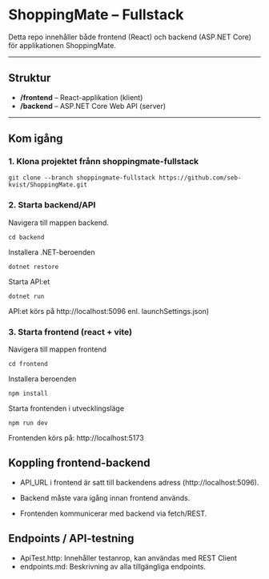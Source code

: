 # ShoppingMate – Fullstack

Detta repo innehåller både frontend (React) och backend (ASP.NET Core) för applikationen ShoppingMate.

---

## Struktur

- **/frontend** – React-applikation (klient)
- **/backend** – ASP.NET Core Web API (server)

---

## Kom igång

### 1. Klona projektet frånn shoppingmate-fullstack
```
git clone --branch shoppingmate-fullstack https://github.com/seb-kvist/ShoppingMate.git
```

### 2. Starta backend/API

Navigera till mappen backend.
```
cd backend
```
Installera .NET-beroenden
```
dotnet restore
```
Starta API:et
```
dotnet run
```
API:et körs på http://localhost:5096 enl. launchSettings.json)

### 3. Starta frontend (react + vite)

Navigera till mappen frontend
```
cd frontend
```
Installera beroenden
```
npm install
```
Starta frontenden i utvecklingsläge
```
npm run dev
```

Frontenden körs på: http://localhost:5173



## Koppling frontend-backend

- API_URL i frontend är satt till backendens adress (http://localhost:5096).

- Backend måste vara igång innan frontend används.

- Frontenden kommunicerar med backend via fetch/REST.

## Endpoints / API-testning

- ApiTest.http: Innehåller testanrop, kan användas med REST Client
- endpoints.md: Beskrivning av alla tillgängliga endpoints.
